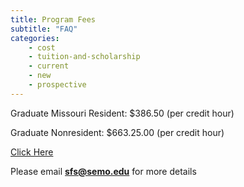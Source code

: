 ```yaml
---
title: Program Fees
subtitle: "FAQ"
categories:
    - cost
    - tuition-and-scholarship
    - current
    - new
    - prospective
---
```

Graduate Missouri Resident: $386.50 (per credit hour)

Graduate Nonresident: $663.25.00 (per credit hour)

<a href="https://semo.edu/student-support/financial-services/cost/index.html" target="blank">Click Here </a>

Please email **sfs@semo.edu** for more details